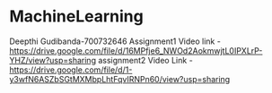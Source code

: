 # MachineLearning
Deepthi Gudibanda-700732646 
Assignment1 Video link - https://drive.google.com/file/d/16MPfje6_NWOd2AokmwjtL0IPXLrP-YHZ/view?usp=sharing
assignment2 Video Link -https://drive.google.com/file/d/1-y3wfN6ASZbSGtMXMbpLhtFqvIRNPn60/view?usp=sharing
